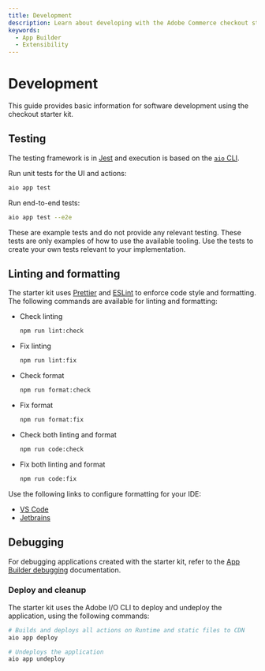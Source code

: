 ```yaml
---
title: Development
description: Learn about developing with the Adobe Commerce checkout starter kit.
keywords:
  - App Builder
  - Extensibility
---
```


# Development

This guide provides basic information for software development using the checkout starter kit.

## Testing

The testing framework is in [Jest](https://jestjs.io) and execution is based on the [`aio` CLI](https://developer.adobe.com/runtime/docs/guides/tools/cli_install/).

Run unit tests for the UI and actions:

```bash
aio app test
```

Run end-to-end tests:

```bash
aio app test --e2e
```

These are example tests and do not provide any relevant testing. These tests are only examples of how to use the available tooling. Use the tests to create your own tests relevant to your implementation.

## Linting and formatting

The starter kit uses [Prettier](https://prettier.io) and [ESLint](https://eslint.org) to enforce code style and formatting. The following commands are available for linting and formatting:

- Check linting

  ```bash
  npm run lint:check
  ```

- Fix linting

  ```bash
  npm run lint:fix
  ```

- Check format

  ```bash
  npm run format:check
  ```

- Fix format

  ```bash
  npm run format:fix
  ```

- Check both linting and format

  ```bash
  npm run code:check
  ```

- Fix both linting and format

  ```bash
  npm run code:fix
  ```

Use the following links to configure formatting for your IDE:

- [VS Code](https://marketplace.visualstudio.com/items?itemName=esbenp.prettier-vscode)
- [Jetbrains](https://blog.jetbrains.com/webstorm/2016/08/using-external-tools/)

## Debugging

For debugging applications created with the starter kit, refer to the [App Builder debugging](https://developer.adobe.com/app-builder/docs/guides/development/#debugging) documentation.

### Deploy and cleanup

The starter kit uses the Adobe I/O CLI to deploy and undeploy the application, using the following commands:

```bash
# Builds and deploys all actions on Runtime and static files to CDN
aio app deploy

# Undeploys the application
aio app undeploy
```
